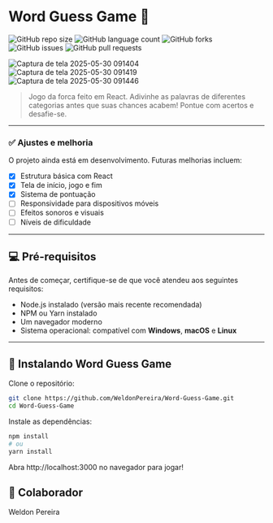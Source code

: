 # Word Guess Game 🎯

![GitHub repo size](https://img.shields.io/github/repo-size/WeldonPereira/Word-Guess-Game?style=for-the-badge)
![GitHub language count](https://img.shields.io/github/languages/count/WeldonPereira/Word-Guess-Game?style=for-the-badge)
![GitHub forks](https://img.shields.io/github/forks/WeldonPereira/Word-Guess-Game?style=for-the-badge)
![GitHub issues](https://img.shields.io/github/issues/WeldonPereira/Word-Guess-Game?style=for-the-badge)
![GitHub pull requests](https://img.shields.io/github/issues-pr/WeldonPereira/Word-Guess-Game?style=for-the-badge)

![Captura de tela 2025-05-30 091404](https://github.com/user-attachments/assets/07e23425-7356-4dd1-b667-2529ddea03e3)
![Captura de tela 2025-05-30 091419](https://github.com/user-attachments/assets/0656ba35-44a0-4e9a-85fb-9d2232f480fa)
![Captura de tela 2025-05-30 091446](https://github.com/user-attachments/assets/97e3859a-1589-4256-938f-77357643c2b6)

> Jogo da forca feito em React. Adivinhe as palavras de diferentes categorias antes que suas chances acabem! Pontue com acertos e desafie-se.

---

### ✅ Ajustes e melhoria

O projeto ainda está em desenvolvimento. Futuras melhorias incluem:

- [x] Estrutura básica com React
- [x] Tela de início, jogo e fim
- [x] Sistema de pontuação
- [ ] Responsividade para dispositivos móveis
- [ ] Efeitos sonoros e visuais
- [ ] Níveis de dificuldade

---

## 💻 Pré-requisitos

Antes de começar, certifique-se de que você atendeu aos seguintes requisitos:

- Node.js instalado (versão mais recente recomendada)
- NPM ou Yarn instalado
- Um navegador moderno
- Sistema operacional: compatível com **Windows**, **macOS** e **Linux**

---

## 🚀 Instalando Word Guess Game

Clone o repositório:

```bash
git clone https://github.com/WeldonPereira/Word-Guess-Game.git
cd Word-Guess-Game
```
Instale as dependências:

```bash
npm install
# ou
yarn install
```
Abra http://localhost:3000 no navegador para jogar!
## 🤝 Colaborador
Weldon Pereira
